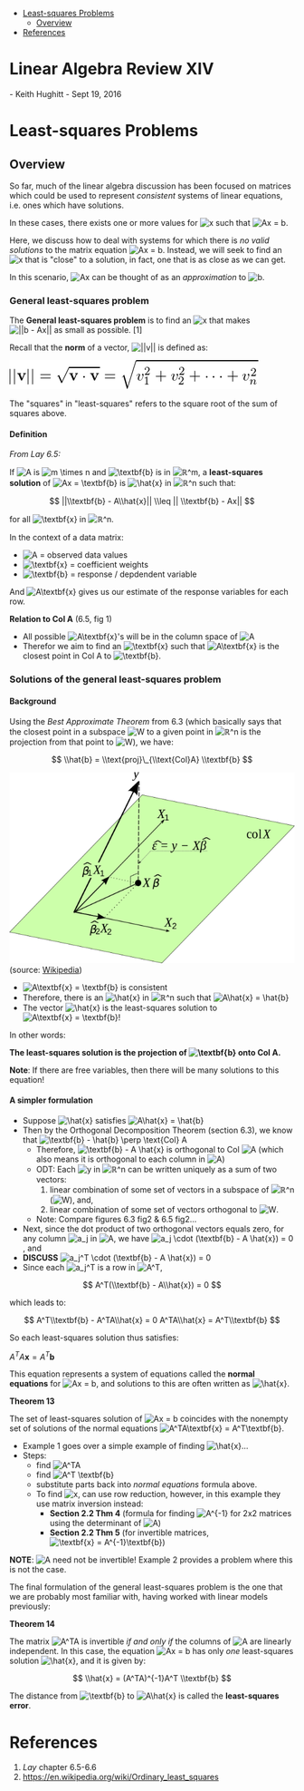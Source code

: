 -   [Least-squares Problems](#least-squares-problems)
    -   [Overview](#overview)
-   [References](#references)

<h1>
Linear Algebra Review XIV
</h1>
-   Keith Hughitt
-   Sept 19, 2016

Least-squares Problems
======================

Overview
--------

So far, much of the linear algebra discussion has been focused on matrices which could be used to represent *consistent* systems of linear equations, i.e. ones which have solutions.

In these cases, there exists one or more values for ![x](http://chart.apis.google.com/chart?cht=tx&chl=x "x") such that ![Ax = b](http://chart.apis.google.com/chart?cht=tx&chl=Ax%20%3D%20b "Ax = b").

Here, we discuss how to deal with systems for which there is *no valid solutions* to the matrix equation ![Ax = b](http://chart.apis.google.com/chart?cht=tx&chl=Ax%20%3D%20b "Ax = b"). Instead, we will seek to find an ![x](http://chart.apis.google.com/chart?cht=tx&chl=x "x") that is "close" to a solution, in fact, one that is as close as we can get.

In this scenario, ![Ax](http://chart.apis.google.com/chart?cht=tx&chl=Ax "Ax") can be thought of as an *approximation* to ![b](http://chart.apis.google.com/chart?cht=tx&chl=b "b").

### General least-squares problem

The **General least-squares problem** is to find an ![x](http://chart.apis.google.com/chart?cht=tx&chl=x "x") that makes ![||b - Ax||](http://chart.apis.google.com/chart?cht=tx&chl=%7C%7Cb%20-%20Ax%7C%7C "||b - Ax||") as small as possible. \[1\]

Recall that the **norm** of a vector, ![||v||](http://chart.apis.google.com/chart?cht=tx&chl=%7C%7Cv%7C%7C "||v||") is defined as:

![](../12-linear-algebra-review-xii/img/norm.png)

The "squares" in "least-squares" refers to the square root of the sum of squares above.

#### Definition

*From Lay 6.5:*

If ![A](http://chart.apis.google.com/chart?cht=tx&chl=A "A") is ![m \\times n](http://chart.apis.google.com/chart?cht=tx&chl=m%20%5Ctimes%20n "m \times n") and ![\\textbf{b}](http://chart.apis.google.com/chart?cht=tx&chl=%5Ctextbf%7Bb%7D "\textbf{b}") is in ![ℝ^m](http://chart.apis.google.com/chart?cht=tx&chl=%E2%84%9D%5Em "ℝ^m"), a **least-squares solution** of ![Ax = \\textbf{b}](http://chart.apis.google.com/chart?cht=tx&chl=Ax%20%3D%20%5Ctextbf%7Bb%7D "Ax = \textbf{b}") is ![\\hat{x}](http://chart.apis.google.com/chart?cht=tx&chl=%5Chat%7Bx%7D "\hat{x}") in ![ℝ^n](http://chart.apis.google.com/chart?cht=tx&chl=%E2%84%9D%5En "ℝ^n") such that:

$$
||\\textbf{b} - A\\hat{x}|| \\leq || \\textbf{b} - Ax||
$$

for all ![\\textbf{x}](http://chart.apis.google.com/chart?cht=tx&chl=%5Ctextbf%7Bx%7D "\textbf{x}") in ![ℝ^n](http://chart.apis.google.com/chart?cht=tx&chl=%E2%84%9D%5En "ℝ^n").

In the context of a data matrix:

-   ![A](http://chart.apis.google.com/chart?cht=tx&chl=A "A") = observed data values
-   ![\\textbf{x}](http://chart.apis.google.com/chart?cht=tx&chl=%5Ctextbf%7Bx%7D "\textbf{x}") = coefficient weights
-   ![\\textbf{b}](http://chart.apis.google.com/chart?cht=tx&chl=%5Ctextbf%7Bb%7D "\textbf{b}") = response / depdendent variable

And ![A\\textbf{x}](http://chart.apis.google.com/chart?cht=tx&chl=A%5Ctextbf%7Bx%7D "A\textbf{x}") gives us our estimate of the response variables for each row.

**Relation to Col A** (6.5, fig 1)

-   All possible ![A\\textbf{x}](http://chart.apis.google.com/chart?cht=tx&chl=A%5Ctextbf%7Bx%7D "A\textbf{x}")'s will be in the column space of ![A](http://chart.apis.google.com/chart?cht=tx&chl=A "A")
-   Therefor we aim to find an ![\\textbf{x}](http://chart.apis.google.com/chart?cht=tx&chl=%5Ctextbf%7Bx%7D "\textbf{x}") such that ![A\\textbf{x}](http://chart.apis.google.com/chart?cht=tx&chl=A%5Ctextbf%7Bx%7D "A\textbf{x}") is the closest point in Col A to ![\\textbf{b}](http://chart.apis.google.com/chart?cht=tx&chl=%5Ctextbf%7Bb%7D "\textbf{b}").

### Solutions of the general least-squares problem

#### Background

Using the *Best Approximate Theorem* from 6.3 (which basically says that the closest point in a subspace ![W](http://chart.apis.google.com/chart?cht=tx&chl=W "W") to a given point in ![ℝ^n](http://chart.apis.google.com/chart?cht=tx&chl=%E2%84%9D%5En "ℝ^n") is the projection from that point to ![W](http://chart.apis.google.com/chart?cht=tx&chl=W "W")), we have:

$$
\\hat{b} = \\text{proj}\_{\\text{Col}A} \\textbf{b}
$$

![](img/640px-OLS_geometric_interpretation.svg.png) (source: [Wikipedia](https://en.wikipedia.org/wiki/Ordinary_least_squares#/media/File:OLS_geometric_interpretation.svg))

-   ![A\\textbf{x} = \\textbf{b}](http://chart.apis.google.com/chart?cht=tx&chl=A%5Ctextbf%7Bx%7D%20%3D%20%5Ctextbf%7Bb%7D "A\textbf{x} = \textbf{b}") is consistent
-   Therefore, there is an ![\\hat{x}](http://chart.apis.google.com/chart?cht=tx&chl=%5Chat%7Bx%7D "\hat{x}") in ![ℝ^n](http://chart.apis.google.com/chart?cht=tx&chl=%E2%84%9D%5En "ℝ^n") such that ![A\\hat{x} = \\hat{b}](http://chart.apis.google.com/chart?cht=tx&chl=A%5Chat%7Bx%7D%20%3D%20%5Chat%7Bb%7D "A\hat{x} = \hat{b}")
-   The vector ![\\hat{x}](http://chart.apis.google.com/chart?cht=tx&chl=%5Chat%7Bx%7D "\hat{x}") is the least-squares solution to ![A\\textbf{x} = \\textbf{b}](http://chart.apis.google.com/chart?cht=tx&chl=A%5Ctextbf%7Bx%7D%20%3D%20%5Ctextbf%7Bb%7D "A\textbf{x} = \textbf{b}")!

In other words:

**The least-squares solution is the projection of ![\\textbf{b}](http://chart.apis.google.com/chart?cht=tx&chl=%5Ctextbf%7Bb%7D "\textbf{b}") onto Col A.**

**Note**: If there are free variables, then there will be many solutions to this equation!

#### A simpler formulation

-   Suppose ![\\hat{x}](http://chart.apis.google.com/chart?cht=tx&chl=%5Chat%7Bx%7D "\hat{x}") satisfies ![A\\hat{x} = \\hat{b}](http://chart.apis.google.com/chart?cht=tx&chl=A%5Chat%7Bx%7D%20%3D%20%5Chat%7Bb%7D "A\hat{x} = \hat{b}")
-   Then by the Orthogonal Decomposition Theorem (section 6.3), we know that ![\\textbf{b} - \\hat{b} \\perp \\text{Col} A](http://chart.apis.google.com/chart?cht=tx&chl=%5Ctextbf%7Bb%7D%20-%20%5Chat%7Bb%7D%20%5Cperp%20%5Ctext%7BCol%7D%20A "\textbf{b} - \hat{b} \perp \text{Col} A")
    -   Therefore, ![\\textbf{b} - A \\hat{x}](http://chart.apis.google.com/chart?cht=tx&chl=%5Ctextbf%7Bb%7D%20-%20A%20%5Chat%7Bx%7D "\textbf{b} - A \hat{x}") is orthogonal to Col ![A](http://chart.apis.google.com/chart?cht=tx&chl=A "A") (which also means it is orthogonal to each column in ![A](http://chart.apis.google.com/chart?cht=tx&chl=A "A"))
    -   ODT: Each ![y](http://chart.apis.google.com/chart?cht=tx&chl=y "y") in ![ℝ^n](http://chart.apis.google.com/chart?cht=tx&chl=%E2%84%9D%5En "ℝ^n") can be written uniquely as a sum of two vectors:
        1.  linear combination of some set of vectors in a subspace of ![ℝ^n](http://chart.apis.google.com/chart?cht=tx&chl=%E2%84%9D%5En "ℝ^n") (![W](http://chart.apis.google.com/chart?cht=tx&chl=W "W")), and,
        2.  linear combination of some set of vectors orthogonal to ![W](http://chart.apis.google.com/chart?cht=tx&chl=W "W").
    -   Note: Compare figures 6.3 fig2 & 6.5 fig2...
-   Next, since the dot product of two orthogonal vectors equals zero, for any column ![a\_j](http://chart.apis.google.com/chart?cht=tx&chl=a_j "a_j") in ![A](http://chart.apis.google.com/chart?cht=tx&chl=A "A"), we have ![a\_j \\cdot (\\textbf{b} - A \\hat{x}) = 0](http://chart.apis.google.com/chart?cht=tx&chl=a_j%20%5Ccdot%20%28%5Ctextbf%7Bb%7D%20-%20A%20%5Chat%7Bx%7D%29%20%3D%200 "a_j \cdot (\textbf{b} - A \hat{x}) = 0"), and
-   **DISCUSS** ![a\_j^T \\cdot (\\textbf{b} - A \\hat{x}) = 0](http://chart.apis.google.com/chart?cht=tx&chl=a_j%5ET%20%5Ccdot%20%28%5Ctextbf%7Bb%7D%20-%20A%20%5Chat%7Bx%7D%29%20%3D%200 "a_j^T \cdot (\textbf{b} - A \hat{x}) = 0")
-   Since each ![a\_j^T](http://chart.apis.google.com/chart?cht=tx&chl=a_j%5ET "a_j^T") is a row in ![A^T](http://chart.apis.google.com/chart?cht=tx&chl=A%5ET "A^T"),

$$
A^T(\\textbf{b} - A\\hat{x}) = 0
$$

which leads to:

$$
A^T\\textbf{b} - A^TA\\hat{x} = 0
A^TA\\hat{x} = A^T\\textbf{b}
$$

So each least-squares solution thus satisfies:

*A*<sup>*T*</sup>*A***x** = *A*<sup>*T*</sup>**b**

This equation represents a system of equations called the **normal equations** for ![Ax = b](http://chart.apis.google.com/chart?cht=tx&chl=Ax%20%3D%20b "Ax = b"), and solutions to this are often written as ![\\hat{x}](http://chart.apis.google.com/chart?cht=tx&chl=%5Chat%7Bx%7D "\hat{x}").

**Theorem 13**

The set of least-squares solution of ![Ax = b](http://chart.apis.google.com/chart?cht=tx&chl=Ax%20%3D%20b "Ax = b") coincides with the nonempty set of solutions of the normal equations ![A^TA\\textbf{x} = A^T\\textbf{b}](http://chart.apis.google.com/chart?cht=tx&chl=A%5ETA%5Ctextbf%7Bx%7D%20%3D%20A%5ET%5Ctextbf%7Bb%7D "A^TA\textbf{x} = A^T\textbf{b}").

-   Example 1 goes over a simple example of finding ![\\hat{x}](http://chart.apis.google.com/chart?cht=tx&chl=%5Chat%7Bx%7D "\hat{x}")...
-   Steps:
    -   find ![A^TA](http://chart.apis.google.com/chart?cht=tx&chl=A%5ETA "A^TA")
    -   find ![A^T \\textbf{b}](http://chart.apis.google.com/chart?cht=tx&chl=A%5ET%20%5Ctextbf%7Bb%7D "A^T \textbf{b}")
    -   substitute parts back into *normal equations* formula above.
    -   To find ![x](http://chart.apis.google.com/chart?cht=tx&chl=x "x"), can use row reduction, however, in this example they use matrix inversion instead:
        -   **Section 2.2 Thm 4** (formula for finding ![A^{-1}](http://chart.apis.google.com/chart?cht=tx&chl=A%5E%7B-1%7D "A^{-1}") for 2x2 matrices using the determinant of ![A](http://chart.apis.google.com/chart?cht=tx&chl=A "A"))
        -   **Section 2.2 Thm 5** (for invertible matrices, ![\\textbf{x} = A^{-1}\\textbf{b}](http://chart.apis.google.com/chart?cht=tx&chl=%5Ctextbf%7Bx%7D%20%3D%20A%5E%7B-1%7D%5Ctextbf%7Bb%7D "\textbf{x} = A^{-1}\textbf{b}"))

**NOTE**: ![A](http://chart.apis.google.com/chart?cht=tx&chl=A "A") need not be invertible! Example 2 provides a problem where this is not the case.

The final formulation of the general least-squares problem is the one that we are probably most familiar with, having worked with linear models previously:

**Theorem 14**

The matrix ![A^TA](http://chart.apis.google.com/chart?cht=tx&chl=A%5ETA "A^TA") is invertible *if and only if* the columns of ![A](http://chart.apis.google.com/chart?cht=tx&chl=A "A") are linearly independent. In this case, the equation ![Ax = b](http://chart.apis.google.com/chart?cht=tx&chl=Ax%20%3D%20b "Ax = b") has only *one* least-squares solution ![\\hat{x}](http://chart.apis.google.com/chart?cht=tx&chl=%5Chat%7Bx%7D "\hat{x}"), and it is given by:

$$
\\hat{x} = (A^TA)^{-1}A^T \\textbf{b}
$$

The distance from ![\\textbf{b}](http://chart.apis.google.com/chart?cht=tx&chl=%5Ctextbf%7Bb%7D "\textbf{b}") to ![A\\hat{x}](http://chart.apis.google.com/chart?cht=tx&chl=A%5Chat%7Bx%7D "A\hat{x}") is called the **least-squares error**.

References
==========

1.  *Lay* chapter 6.5-6.6
2.  <https://en.wikipedia.org/wiki/Ordinary_least_squares>
